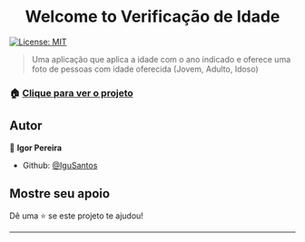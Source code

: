 <h1 align="center">Welcome to Verificação de Idade</h1>
<p>
  <a href="#" target="_blank">
    <img alt="License: MIT" src="https://img.shields.io/badge/License-MIT-yellow.svg" />
  </a>
</p>

> Uma aplicação que aplica a idade com o ano indicado e oferece uma foto de pessoas com idade oferecida (Jovem, Adulto, Idoso)

### 🏠 [Clique para ver o projeto](https://igusantos.github.io/Verificao-de-idade/)

## Autor

👤 **Igor Pereira**

* Github: [@IguSantos](https://github.com/IguSantos)

## Mostre seu apoio

Dê uma ⭐️ se este projeto te ajudou!

***
